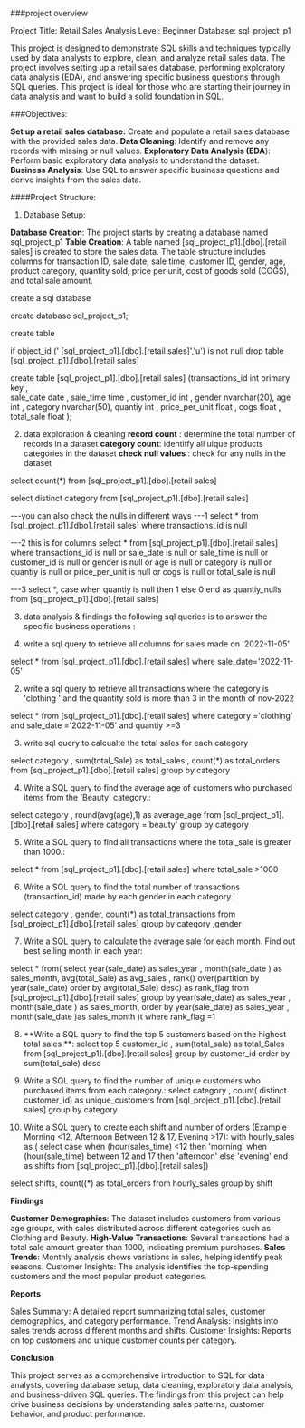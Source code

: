 ###project overview

Project Title: Retail Sales Analysis
Level: Beginner
Database: sql_project_p1

This project is designed to demonstrate SQL skills and techniques typically used by data analysts to explore, clean, and analyze retail sales data. The project involves setting up a retail sales database, performing exploratory data analysis (EDA), and answering specific business questions through SQL queries. This project is ideal for those who are starting their journey in data analysis and want to build a solid foundation in SQL.

###Objectives:

**Set up a retail sales database:** Create and populate a retail sales database with the provided sales data.
**Data Cleaning**: Identify and remove any records with missing or null values.
**Exploratory Data Analysis (EDA**): Perform basic exploratory data analysis to understand the dataset.
**Business Analysis**: Use SQL to answer specific business questions and derive insights from the sales data.

####Project Structure:

1. Database Setup:

**Database Creation**: The project starts by creating a database named sql_project_p1
**Table Creation**: A table named [sql_project_p1].[dbo].[retail sales] is created to store the sales data. The table structure includes columns for transaction ID, sale date, sale time, customer ID, gender, age, product category, quantity sold, price per unit, cost of goods sold (COGS), and total sale amount.

create a sql database 

create database sql_project_p1;

create table 

if object_id (' [sql_project_p1].[dbo].[retail sales]','u') is not null 
drop table   [sql_project_p1].[dbo].[retail sales]

create table [sql_project_p1].[dbo].[retail sales]
(transactions_id int primary key ,	
sale_date date ,
sale_time time ,
customer_id	 int ,
gender nvarchar(20),
age	int ,
category nvarchar(50),
quantiy	 int  ,
price_per_unit float ,
cogs	float ,
total_sale float );

2) data exploration & cleaning
   **record count** : determine the total number of records in a dataset
   **category count**: identitfy all uique products categories in the dataset
   **check null values** : check for any nulls in the dataset

select count(*) from  [sql_project_p1].[dbo].[retail sales]

select distinct category from  [sql_project_p1].[dbo].[retail sales]

   ---you can also check the nulls in different ways
---1
 select * 
from [sql_project_p1].[dbo].[retail sales]
where transactions_id is null   

---2  this is for columns 
select * 
from  [sql_project_p1].[dbo].[retail sales]
where
	transactions_id is null 
	or 
	sale_date is null
	or 
	sale_time  is null
	or 
	customer_id is null 
	or 
	gender is null
	or
	age is null 
	or 
	category is null
	or 
	quantiy is null
	or
	price_per_unit  is null 
	or 
	cogs is null 
	or 
	total_sale is null

---3
select *,
case 
	when quantiy is null then 1
	else 0
end as quantiy_nulls 
from  [sql_project_p1].[dbo].[retail sales]

3) data analysis & findings
   the following sql queries is to answer the specific business operations :
   
1) write a sql query to retrieve all columns for sales made on '2022-11-05'

select *
from  [sql_project_p1].[dbo].[retail sales]
where sale_date='2022-11-05'

2)  write a sql query to retrieve all transactions where the category is 'clothing ' and the quantity sold is more than 3 in the month of nov-2022
   
select *
from [sql_project_p1].[dbo].[retail sales]
where category ='clothing'
and sale_date ='2022-11-05'
and quantiy >=3


3) write sql query to calcualte the total sales for each category 

select 
category ,
sum(total_Sale) as total_sales ,
count(*) as total_orders
from [sql_project_p1].[dbo].[retail sales]
group by category 


4) Write a SQL query to find the average age of customers who purchased items from the 'Beauty' category.:

select 
category ,
round(avg(age),1) as average_age 
from [sql_project_p1].[dbo].[retail sales]
where category ='beauty'
group by category 

5) Write a SQL query to find all transactions where the total_sale is greater than 1000.:

select *
from [sql_project_p1].[dbo].[retail sales]
where total_sale >1000

6) Write a SQL query to find the total number of transactions (transaction_id) made by each gender in each category.:

select 
category ,
gender,
count(*) as total_transactions 
from [sql_project_p1].[dbo].[retail sales]
group by category ,gender

7) Write a SQL query to calculate the average sale for each month. Find out best selling month in each year:

select * from(
	select 
		year(sale_date) as sales_year  ,
		month(sale_date )  as sales_month,
		avg(total_Sale) as avg_sales ,
		rank() over(partition by year(sale_date) order by avg(total_Sale) desc) as rank_flag 
	from [sql_project_p1].[dbo].[retail sales]
	group by
		year(sale_date) as sales_year  ,
		month(sale_date ) as  sales_month,
	order by
		year(sale_date) as sales_year  ,
		month(sale_date )as  sales_month 
		)t 
		where rank_flag =1

8) **Write a SQL query to find the top 5 customers based on the highest total sales **:
select top 5
	customer_id ,
	sum(total_sale) as total_Sales  
from [sql_project_p1].[dbo].[retail sales]
group by customer_id 
order by sum(total_sale) desc

9) Write a SQL query to find the number of unique customers who purchased items from each category.:
select 
category ,
count( distinct customer_id) as unique_customers 
from [sql_project_p1].[dbo].[retail sales]
group by category 

10) Write a SQL query to create each shift and number of orders (Example Morning <12, Afternoon Between 12 & 17, Evening >17):
with hourly_sales as
(
	select 
	case 
		when (hour(sales_time) <12 then 'morning'
		when (hour(sale_time) between 12 and 17 then 'afternoon'
		else 'evening'
	end as shifts 
	from [sql_project_p1].[dbo].[retail sales])

select 
shifts,
count((*) as total_orders 
from hourly_sales 
group by shift 

**Findings**

**Customer Demographics**: The dataset includes customers from various age groups, with sales distributed across different categories such as Clothing and Beauty.
**High-Value Transactions**: Several transactions had a total sale amount greater than 1000, indicating premium purchases.
**Sales Trends**: Monthly analysis shows variations in sales, helping identify peak seasons.
Customer Insights: The analysis identifies the top-spending customers and the most popular product categories.

**Reports**

Sales Summary: A detailed report summarizing total sales, customer demographics, and category performance.
Trend Analysis: Insights into sales trends across different months and shifts.
Customer Insights: Reports on top customers and unique customer counts per category.

**Conclusion**

This project serves as a comprehensive introduction to SQL for data analysts, covering database setup, data cleaning, exploratory data analysis, and business-driven SQL queries. The findings from this project can help drive business decisions by understanding sales patterns, customer behavior, and product performance.
